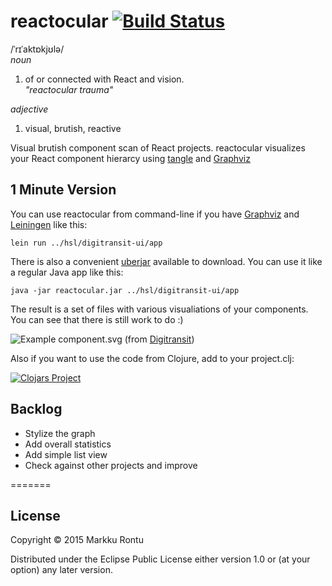 # reactocular [![Build Status](https://travis-ci.org/Macroz/reactocular.svg?branch=master)](https://travis-ci.org/Macroz/reactocular)

/ˈrɪˈaktɒkjʊlə/<br>
_noun_

1. of or connected with React and vision.<br>
_"reactocular trauma"_<br>

_adjective_

1. visual, brutish, reactive<br>

Visual brutish component scan of React projects. reactocular visualizes your React component hierarcy using [tangle](https://github.com/Macroz/tangle) and [Graphviz](http://www.graphviz.org/)

1 Minute Version
----------------

You can use reactocular from command-line if you have [Graphviz](http://www.graphviz.org) and [Leiningen](http://leiningen.org) like this:

```
lein run ../hsl/digitransit-ui/app
```

There is also a convenient [uberjar](uberjar/reactocular.jar?raw=true) available to download.
You can use it like a regular Java app like this:

```
java -jar reactocular.jar ../hsl/digitransit-ui/app
```

The result is a set of files with various visualiations of your components. You can see that there is still work to do :)

![Example component.svg](https://rawgit.com/Macroz/reactocular/master/examples/digitransit.svg) (from [Digitransit](http://digitransit.fi))

Also if you want to use the code from Clojure, add to your project.clj:

[![Clojars Project](http://clojars.org/macroz/reactocular/latest-version.svg)](http://clojars.org/macroz/reactocular)


## Backlog

- Stylize the graph
- Add overall statistics
- Add simple list view
- Check against other projects and improve

=======
## License

Copyright © 2015 Markku Rontu

Distributed under the Eclipse Public License either version 1.0 or (at
your option) any later version.
